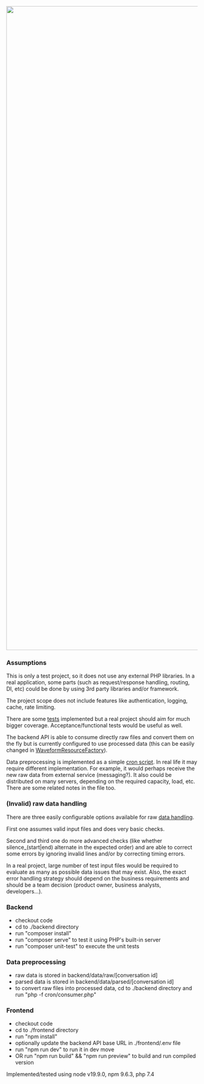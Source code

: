 <p align="center">
<img width="1691" alt="image" src="https://github.com/vanagnostos/vuejs-php-ffmpeg-mvp/assets/16326125/36d73c27-ca99-4488-91e8-5be3180aa5e4">
</p>

### Assumptions

This is only a test project, so it does not use any external PHP libraries. In a real application, some parts (such as request/response handling, routing, DI, etc) 
could be done by using 3rd party libraries and/or framework.

The project scope does not include features like authentication, logging, cache, rate limiting.  

There are some [tests](backend/test/Unit) implemented but a real project should aim for much bigger coverage. Acceptance/functional tests would be useful as well.

The backend API is able to consume directly raw files and convert them on the fly but is currently configured to use processed data (this can be easily changed in [WaveformResourceFactory](backend/src/Api/Resource/Waveform/WaveformResourceFactory.php)). 

Data preprocessing is implemented as a simple [cron script](backend/cron/consumer.php). In real life it may require different implementation. For example, it would perhaps receive the new raw data from 
external service (messaging?). It also could be distributed on many servers, depending on the required capacity, load, etc. There are some related notes in the file too.

### (Invalid) raw data handling

There are three easily configurable options available for raw [data handling](backend/src/Ffmpeg/Loader). 

First one assumes valid input files and does very basic checks. 

Second and third one do more advanced checks (like whether silence_(start|end) alternate in the expected order) and are able to correct some errors by ignoring invalid 
lines and/or by correcting timing errors. 

In a real project, large number of test input files would be required to evaluate as many as possible data issues that may exist. Also, the exact error handling strategy 
should depend on the business requirements and should be a team decision (product owner, business analysts, developers...).   

### Backend 

 - checkout code
 - cd to ./backend directory
 - run "composer install"
 - run "composer serve" to test it using PHP's built-in server
 - run "composer unit-test" to execute the unit tests

### Data preprocessing

 - raw data is stored in backend/data/raw/[conversation id]
 - parsed data is stored in backend/data/parsed/[conversation id]
 - to convert raw files into processed data, cd to ./backend directory and run "php -f cron/consumer.php"

### Frontend

 - checkout code
 - cd to ./frontend directory
 - run "npm install"
 - optionally update the backend API base URL in ./frontend/.env file
 - run "npm run dev" to run it in dev move
 - OR run "npm run build" && "npm run preview" to build and run compiled version
 
Implemented/tested using node v19.9.0, npm 9.6.3, php 7.4
